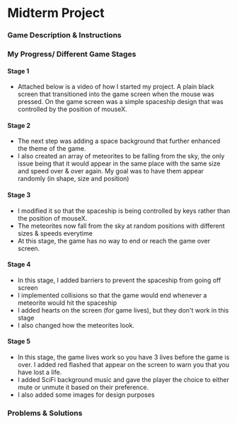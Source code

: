 # Midterm Project

### Game Description & Instructions


### My Progress/ Different Game Stages

#### Stage 1
- Attached below is a video of how I started my project. A plain black screen that transitioned into the game screen when the mouse was pressed. On the game screen was a simple spaceship design that was controlled by the position of mouseX.

#### Stage 2
- The next step was adding a space background that further enhanced the theme of the game. 
- I also created an array of meteorites to be falling from the sky, the only issue being that it would appear in the same place with the same size and speed over & over again. My goal was to have them appear randomly (in shape, size and position)

#### Stage 3
- I modified it so that the spaceship is being controlled by keys rather than the position of mouseX.
- The meteorites now fall from the sky at random positions with different sizes & speeds everytime
- At this stage, the game has no way to end or reach the game over screen.

#### Stage 4
- In this stage, I added barriers to prevent the spaceship from going off screen 
- I implemented collisions so that the game would end whenever a meteorite would hit the spaceship
- I added hearts on the screen (for game lives), but they don't work in this stage
- I also changed how the meteorites look.

#### Stage 5
- In this stage, the game lives work so you have 3 lives before the game is over. I added red flashed that appear on the screen to warn you that you have lost a life.
- I added SciFi background music and gave the player the choice to either mute or unmute it based on their preference. 
- I also added some images for design purposes


### Problems & Solutions
